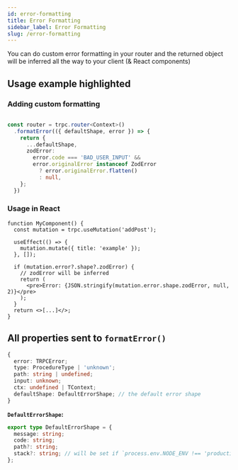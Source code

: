 ```yaml
---
id: error-formatting
title: Error Formatting
sidebar_label: Error Formatting
slug: /error-formatting
---
```


You can do custom error formatting in your router and the returned object will be inferred all the way to your client (& React components)


## Usage example highlighted

### Adding custom formatting

```ts

const router = trpc.router<Context>()
  .formatError(({ defaultShape, error }) => {
    return {
      ...defaultShape,
      zodError:
        error.code === 'BAD_USER_INPUT' &&
        error.originalError instanceof ZodError
          ? error.originalError.flatten()
          : null,
    };
  })
```


### Usage in React

```tsx
function MyComponent() {
  const mutation = trpc.useMutation('addPost');

  useEffect(() => {
    mutation.mutate({ title: 'example' });
  }, []);

  if (mutation.error?.shape?.zodError) {
    // zodError will be inferred
    return (
      <pre>Error: {JSON.stringify(mutation.error.shape.zodError, null, 2)}</pre>
    );
  }
  return <>[...]</>;
}
```


## All properties sent to `formatError()`

```ts
{
  error: TRPCError;
  type: ProcedureType | 'unknown';
  path: string | undefined;
  input: unknown;
  ctx: undefined | TContext;
  defaultShape: DefaultErrorShape; // the default error shape
}
```

**`DefaultErrorShape`:**

```ts
export type DefaultErrorShape = {
  message: string;
  code: string;
  path?: string;
  stack?: string; // will be set if `process.env.NODE_ENV !== 'production'`
};
```